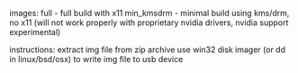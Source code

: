 images:
    full - full build with x11
    min_kmsdrm - minimal build using kms/drm, no x11 (will not work properly with proprietary nvidia drivers, nvidia support experimental)

instructions:
    extract img file from zip archive
    use win32 disk imager (or dd in linux/bsd/osx) to write img file to usb device
